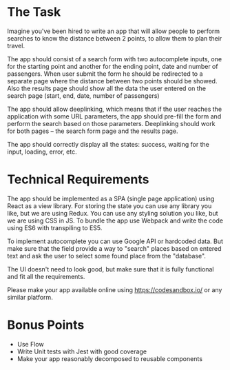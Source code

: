 # The Task
Imagine you've been hired to write an app that will allow people to perform searches to know the distance between 2 points, to allow them to plan their travel.

The app should consist of a search form with two autocomplete inputs, one for the starting point and another for the ending point, date and number of passengers. When user submit the form he should be redirected to a separate page where the distance between two points should be showed. Also the results page should show all the data the user entered on the search page (start, end, date, number of passengers)

The app should allow deeplinking, which means that if the user reaches the application with some URL parameters, the app should pre-fill the form and perform the search based on those parameters. Deeplinking should work for both pages – the search form page and the results page.

The app should correctly display all the states: success, waiting for the input, loading, error, etc.

# Technical Requirements
The app should be implemented as a SPA (single page application) using React as a view library. For storing the state you can use any library you like, but we are using Redux. You can use any styling solution you like, but we are using CSS in JS. To bundle the app use Webpack and write the code using ES6 with transpiling to ES5.

To implement autocomplete you can use Google API or hardcoded data. But make sure that the field provide a way to "search" places based on entered text and ask the user to select some found place from the "database".

The UI doesn't need to look good, but make sure that it is fully functional and fit all the requirements.

Please make your app available online using https://codesandbox.io/ or any similar platform.

# Bonus Points
- Use Flow
- Write Unit tests with Jest with good coverage
- Make your app reasonably decomposed to reusable components

